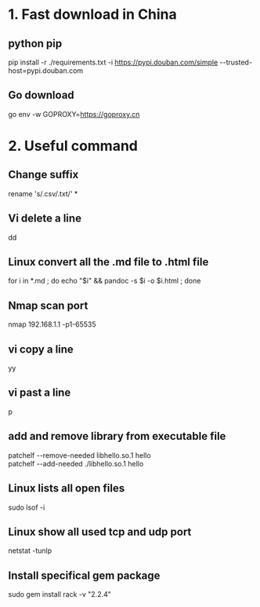 # 1. Fast download in China
## python pip
pip install -r ./requirements.txt -i https://pypi.douban.com/simple --trusted-host=pypi.douban.com

## Go download
go env -w GOPROXY=https://goproxy.cn

# 2. Useful command 
## Change suffix
rename 's/\.csv/\.txt/' *

## Vi delete a line
dd

## Linux convert all the .md file to .html file
for i in *.md ; do echo "$i" && pandoc -s $i -o $i.html ; done

## Nmap scan port
nmap 192.168.1.1  -p1-65535 

## vi copy a line
yy

## vi past a line
p

## add and remove library from executable file
patchelf --remove-needed libhello.so.1 hello  
patchelf --add-needed ./libhello.so.1 hello

## Linux lists all open files
sudo lsof -i

## Linux show all used tcp and udp port
netstat -tunlp


## Install specifical gem package
sudo gem install rack -v "2.2.4"
